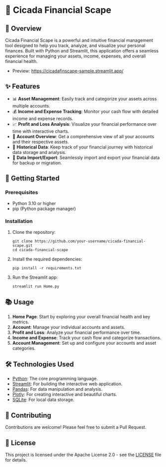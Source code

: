 # 🦋 Cicada Financial Scape

## 🌟 Overview

Cicada Financial Scape is a powerful and intuitive financial management tool designed to help you track, analyze, and visualize your personal finances. Built with Python and Streamlit, this application offers a seamless experience for managing your assets, income, expenses, and overall financial health.
- Preview: https://cicadafinscape-sample.streamlit.app/

## ✨ Features

- 📊 **Asset Management**: Easily track and categorize your assets across multiple accounts.
- 💰 **Income and Expense Tracking**: Monitor your cash flow with detailed income and expense records.
- 📈 **Profit and Loss Analysis**: Visualize your financial performance over time with interactive charts.
- 🏦 **Account Overview**: Get a comprehensive view of all your accounts and their respective assets.
- 📅 **Historical Data**: Keep track of your financial journey with historical data storage and analysis.
- 🔄 **Data Import/Export**: Seamlessly import and export your financial data for backup or migration.

## 🚀 Getting Started

### Prerequisites

- Python 3.10 or higher
- pip (Python package manager)

### Installation

1. Clone the repository:
   ```
   git clone https://github.com/your-username/cicada-financial-scape.git
   cd cicada-financial-scape
   ```

2. Install the required dependencies:
   ```
   pip install -r requirements.txt
   ```

3. Run the Streamlit app:
   ```
   streamlit run Home.py
   ```

## 📚 Usage

1. **Home Page**: Start by exploring your overall financial health and key metrics.
2. **Account**: Manage your individual accounts and assets.
3. **Profit and Loss**: Analyze your financial performance over time.
4. **Income and Expense**: Track your cash flow and categorize transactions.
5. **Account Management**: Set up and configure your accounts and asset categories.

## 🛠️ Technologies Used

- [Python](https://www.python.org/): The core programming language.
- [Streamlit](https://streamlit.io/): For building the interactive web application.
- [Pandas](https://pandas.pydata.org/): For data manipulation and analysis.
- [Plotly](https://plotly.com/): For creating interactive and beautiful charts.
- [SQLite](https://www.sqlite.org/): For local data storage.

## 🤝 Contributing

Contributions are welcome! Please feel free to submit a Pull Request.

## 📄 License

This project is licensed under the Apache License 2.0 - see the [LICENSE](LICENSE) file for details.
